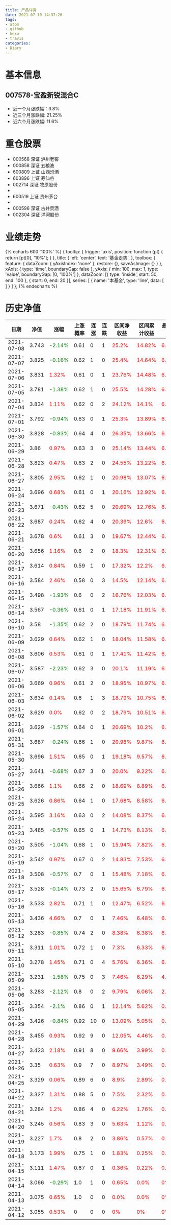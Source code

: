 ```yaml
---
title: 产品详情
date: 2021-07-10 14:37:26
tags:
- atom
- github
- hexo
- travis
categories:
- Diary
---
```


# 基本信息
## 007578-宝盈新锐混合C
- 近一个月涨跌幅：3.8%
- 近三个月涨跌幅: 21.25%
- 近六个月涨跌幅: 11.6%

# 重仓股票
- 000568 深证 泸州老窖
- 000858 深证 五粮液
- 600809 上证 山西汾酒
- 603896 上证 寿仙谷
- 002714 深证 牧原股份
- 
- 600519 上证 贵州茅台
- 
- 000596 深证 古井贡酒
- 002304 深证 洋河股份
# 业绩走势

{% echarts 600 '100%' %}
{
  tooltip: {
        trigger: 'axis',
        position: function (pt) {
            return [pt[0], '10%'];
        }
    },
    title: {
        left: 'center',
        text: '基金走势',
    },
    toolbox: {
        feature: {
            dataZoom: {
                yAxisIndex: 'none'
            },
            restore: {},
            saveAsImage: {}
        }
    },
    xAxis: {
        type: 'time',
        boundaryGap: false
    },
    yAxis: {
        min: 100,
        max: 1,
        type: 'value',
        boundaryGap: [0, '100%']
    },
    dataZoom: [{
        type: 'inside',
        start: 50,
        end: 100
    }, {
        start: 0,
        end: 20
    }],
    series: [
        {
            name: '本基金',
            type: 'line',
            data: [
]
        }
    ]
};
{% endecharts %}

# 历史净值

| 日期 | 净值 | 涨幅 | 上涨概率 | 连涨 | 连跌 | 区间净收益 | 区间累计收益 | 最大回撤 | 收益回撤比 | 波动率 |
| --- | --- | --- | --- | --- | --- | --- | --- | --- | --- | --- |
|2021-07-08|3.743|<font color=green>-2.14%</font>|0.61|0|1|<font color=red>25.2%</font>|<font color=red>14.82%</font>|<font color=red>6.48%</font>|30.1|10.72|
|2021-07-07|3.825|<font color=green>-0.16%</font>|0.62|1|0|<font color=red>25.4%</font>|<font color=red>14.64%</font>|<font color=red>6.48%</font>|30.34|10.79|
|2021-07-06|3.831|<font color=red>1.32%</font>|0.61|0|1|<font color=red>23.76%</font>|<font color=red>14.48%</font>|<font color=red>6.48%</font>|28.38|10.85|
|2021-07-05|3.781|<font color=green>-1.38%</font>|0.62|1|0|<font color=red>25.5%</font>|<font color=red>14.28%</font>|<font color=red>6.48%</font>|30.46|10.79|
|2021-07-04|3.834|<font color=red>1.11%</font>|0.62|0|2|<font color=red>24.12%</font>|<font color=red>14.1%</font>|<font color=red>6.48%</font>|28.81|10.86|
|2021-07-01|3.792|<font color=green>-0.94%</font>|0.63|0|1|<font color=red>25.3%</font>|<font color=red>13.89%</font>|<font color=red>6.48%</font>|30.22|10.87|
|2021-06-30|3.828|<font color=green>-0.83%</font>|0.64|4|0|<font color=red>26.35%</font>|<font color=red>13.66%</font>|<font color=red>6.48%</font>|31.47|10.88|
|2021-06-29|3.86|<font color=red>0.97%</font>|0.63|3|0|<font color=red>25.14%</font>|<font color=red>13.44%</font>|<font color=red>6.48%</font>|30.03|10.97|
|2021-06-28|3.823|<font color=red>0.47%</font>|0.63|2|0|<font color=red>24.55%</font>|<font color=red>13.22%</font>|<font color=red>6.48%</font>|29.32|11.08|
|2021-06-27|3.805|<font color=red>2.95%</font>|0.62|1|0|<font color=red>20.98%</font>|<font color=red>13.07%</font>|<font color=red>6.48%</font>|25.06|10.84|
|2021-06-24|3.696|<font color=red>0.68%</font>|0.61|0|1|<font color=red>20.16%</font>|<font color=red>12.92%</font>|<font color=red>6.48%</font>|24.08|10.95|
|2021-06-23|3.671|<font color=green>-0.43%</font>|0.62|5|0|<font color=red>20.69%</font>|<font color=red>12.76%</font>|<font color=red>6.48%</font>|24.71|11.02|
|2021-06-22|3.687|<font color=red>0.24%</font>|0.62|4|0|<font color=red>20.39%</font>|<font color=red>12.6%</font>|<font color=red>6.48%</font>|24.35|11.14|
|2021-06-21|3.678|<font color=red>0.6%</font>|0.61|3|0|<font color=red>19.67%</font>|<font color=red>12.44%</font>|<font color=red>6.48%</font>|23.49|11.26|
|2021-06-20|3.656|<font color=red>1.16%</font>|0.6|2|0|<font color=red>18.3%</font>|<font color=red>12.31%</font>|<font color=red>6.48%</font>|21.86|11.35|
|2021-06-17|3.614|<font color=red>0.84%</font>|0.59|1|0|<font color=red>17.32%</font>|<font color=red>12.2%</font>|<font color=red>6.48%</font>|20.69|11.47|
|2021-06-16|3.584|<font color=red>2.46%</font>|0.58|0|3|<font color=red>14.5%</font>|<font color=red>12.14%</font>|<font color=red>6.48%</font>|17.32|11.33|
|2021-06-15|3.498|<font color=green>-1.93%</font>|0.6|0|2|<font color=red>16.76%</font>|<font color=red>12.03%</font>|<font color=red>6.48%</font>|20.02|11.13|
|2021-06-14|3.567|<font color=green>-0.36%</font>|0.61|0|1|<font color=red>17.18%</font>|<font color=red>11.91%</font>|<font color=red>6.48%</font>|20.52|11.23|
|2021-06-10|3.58|<font color=green>-1.35%</font>|0.62|2|0|<font color=red>18.79%</font>|<font color=red>11.74%</font>|<font color=red>6.48%</font>|22.44|11.16|
|2021-06-09|3.629|<font color=red>0.64%</font>|0.62|1|0|<font color=red>18.04%</font>|<font color=red>11.58%</font>|<font color=red>6.48%</font>|21.55|11.3|
|2021-06-08|3.606|<font color=red>0.53%</font>|0.61|0|1|<font color=red>17.41%</font>|<font color=red>11.42%</font>|<font color=red>6.48%</font>|20.8|11.44|
|2021-06-07|3.587|<font color=green>-2.23%</font>|0.62|3|0|<font color=red>20.1%</font>|<font color=red>11.19%</font>|<font color=red>6.48%</font>|24.01|11.07|
|2021-06-06|3.669|<font color=red>0.96%</font>|0.61|2|0|<font color=red>18.95%</font>|<font color=red>10.97%</font>|<font color=red>6.48%</font>|22.63|11.21|
|2021-06-03|3.634|<font color=red>0.14%</font>|0.6|1|3|<font color=red>18.79%</font>|<font color=red>10.75%</font>|<font color=red>6.48%</font>|22.44|11.36|
|2021-06-02|3.629|<font color=red>0.0%</font>|0.62|0|2|<font color=red>18.79%</font>|<font color=red>10.51%</font>|<font color=red>6.48%</font>|22.44|11.5|
|2021-06-01|3.629|<font color=green>-1.57%</font>|0.64|0|1|<font color=red>20.69%</font>|<font color=red>10.2%</font>|<font color=red>6.48%</font>|24.71|11.32|
|2021-05-31|3.687|<font color=green>-0.24%</font>|0.66|1|0|<font color=red>20.98%</font>|<font color=red>9.87%</font>|<font color=red>6.48%</font>|25.06|11.43|
|2021-05-30|3.696|<font color=red>1.51%</font>|0.65|0|1|<font color=red>19.18%</font>|<font color=red>9.57%</font>|<font color=red>6.48%</font>|22.91|11.55|
|2021-05-27|3.641|<font color=green>-0.68%</font>|0.67|3|0|<font color=red>20.0%</font>|<font color=red>9.22%</font>|<font color=red>6.48%</font>|23.89|11.59|
|2021-05-26|3.666|<font color=red>1.1%</font>|0.66|2|0|<font color=red>18.69%</font>|<font color=red>8.89%</font>|<font color=red>6.48%</font>|22.32|11.77|
|2021-05-25|3.626|<font color=red>0.86%</font>|0.64|1|0|<font color=red>17.68%</font>|<font color=red>8.58%</font>|<font color=red>6.48%</font>|21.12|11.98|
|2021-05-24|3.595|<font color=red>3.16%</font>|0.63|0|2|<font color=red>14.08%</font>|<font color=red>8.37%</font>|<font color=red>6.48%</font>|16.82|11.57|
|2021-05-23|3.485|<font color=green>-0.57%</font>|0.65|0|1|<font color=red>14.73%</font>|<font color=red>8.13%</font>|<font color=red>6.48%</font>|17.59|11.67|
|2021-05-20|3.505|<font color=green>-1.04%</font>|0.68|1|0|<font color=red>15.94%</font>|<font color=red>7.82%</font>|<font color=red>6.48%</font>|19.04|11.63|
|2021-05-19|3.542|<font color=red>0.97%</font>|0.67|0|2|<font color=red>14.83%</font>|<font color=red>7.53%</font>|<font color=red>6.48%</font>|17.71|11.85|
|2021-05-18|3.508|<font color=green>-0.57%</font>|0.7|0|1|<font color=red>15.48%</font>|<font color=red>7.18%</font>|<font color=red>6.48%</font>|18.49|11.95|
|2021-05-17|3.528|<font color=green>-0.14%</font>|0.73|2|0|<font color=red>15.65%</font>|<font color=red>6.79%</font>|<font color=red>6.48%</font>|18.69|12.15|
|2021-05-16|3.533|<font color=red>2.82%</font>|0.71|1|0|<font color=red>12.47%</font>|<font color=red>6.52%</font>|<font color=red>6.48%</font>|14.89|11.88|
|2021-05-13|3.436|<font color=red>4.66%</font>|0.7|0|1|<font color=red>7.46%</font>|<font color=red>6.48%</font>|<font color=red>6.48%</font>|8.91|9.81|
|2021-05-12|3.283|<font color=green>-0.85%</font>|0.74|2|0|<font color=red>8.38%</font>|<font color=red>6.38%</font>|<font color=red>6.48%</font>|10.01|9.81|
|2021-05-11|3.311|<font color=red>1.01%</font>|0.72|1|0|<font color=red>7.3%</font>|<font color=red>6.33%</font>|<font color=red>6.48%</font>|8.72|10.02|
|2021-05-10|3.278|<font color=red>1.45%</font>|0.71|0|4|<font color=red>5.76%</font>|<font color=red>6.36%</font>|<font color=red>6.48%</font>|6.88|10.12|
|2021-05-09|3.231|<font color=green>-1.58%</font>|0.75|0|3|<font color=red>7.46%</font>|<font color=red>6.29%</font>|<font color=red>4.98%</font>|11.59|9.68|
|2021-05-06|3.283|<font color=green>-2.12%</font>|0.8|0|2|<font color=red>9.79%</font>|<font color=red>6.06%</font>|<font color=red>2.92%</font>|25.95|8.42|
|2021-05-05|3.354|<font color=green>-2.1%</font>|0.86|0|1|<font color=red>12.14%</font>|<font color=red>5.62%</font>|<font color=red>0.84%</font>|111.86|6.4|
|2021-04-29|3.426|<font color=green>-0.84%</font>|0.92|10|0|<font color=red>13.09%</font>|<font color=red>5.05%</font>|<font color=red>0.29%</font>|349.37|5.45|
|2021-04-28|3.455|<font color=red>0.93%</font>|0.92|9|0|<font color=red>12.05%</font>|<font color=red>4.46%</font>|<font color=red>0.29%</font>|321.61|5.67|
|2021-04-27|3.423|<font color=red>2.18%</font>|0.91|8|0|<font color=red>9.66%</font>|<font color=red>3.99%</font>|<font color=red>0.29%</font>|257.82|5.18|
|2021-04-26|3.35|<font color=red>0.63%</font>|0.9|7|0|<font color=red>8.97%</font>|<font color=red>3.49%</font>|<font color=red>0.29%</font>|239.41|5.39|
|2021-04-25|3.329|<font color=red>0.06%</font>|0.89|6|0|<font color=red>8.9%</font>|<font color=red>2.89%</font>|<font color=red>0.29%</font>|237.54|5.18|
|2021-04-22|3.327|<font color=red>1.31%</font>|0.88|5|0|<font color=red>7.5%</font>|<font color=red>2.32%</font>|<font color=red>0.29%</font>|200.17|5.42|
|2021-04-21|3.284|<font color=red>1.2%</font>|0.86|4|0|<font color=red>6.22%</font>|<font color=red>1.76%</font>|<font color=red>0.29%</font>|166.01|5.76|
|2021-04-20|3.245|<font color=red>0.56%</font>|0.83|3|0|<font color=red>5.63%</font>|<font color=red>1.12%</font>|<font color=red>0.29%</font>|150.26|6.08|
|2021-04-19|3.227|<font color=red>1.7%</font>|0.8|2|0|<font color=red>3.86%</font>|<font color=red>0.57%</font>|<font color=red>0.29%</font>|103.02|6.12|
|2021-04-18|3.173|<font color=red>1.99%</font>|0.75|1|0|<font color=red>1.83%</font>|<font color=red>0.25%</font>|<font color=red>0.29%</font>|48.84|4.83|
|2021-04-15|3.111|<font color=red>1.47%</font>|0.67|0|1|<font color=red>0.36%</font>|<font color=red>0.22%</font>|<font color=red>0.29%</font>|9.61|3.23|
|2021-04-14|3.066|<font color=green>-0.29%</font>|1.0|1|0|<font color=red>0.65%</font>|<font color=red>0.0%</font>|<font color=red>0%</font>|0|0.46|
|2021-04-13|3.075|<font color=red>0.65%</font>|1.0|0|0|<font color=red>0.0%</font>|<font color=red>0.0%</font>|<font color=red>0%</font>|0|0.0|
|2021-04-12|3.055|<font color=red>0.53%</font>|0|0|0|<font color=red>0%</font>|<font color=red>0%</font>|<font color=red>0%</font>|0|0|
